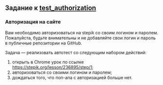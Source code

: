 ## Задание к [test_authorization](../solutions/pytest_folder/test_authorization.py)

### Авторизация на сайте

Вам необходимо авторизоваться на stepik со своим логином и паролем. Пожалуйста, будьте внимательны
и не добавляйте свои логин и пароль в публичные репозитории на GitHub.

Задача — реализовать автотест со следующим набором действий:

1) открыть в Chrome урок по ссылке https://stepik.org/lesson/236895/step/1;
2) авторизоваться со своими логином и паролем;
3) дождаться того, что поп-апа с авторизацией больше нет.
